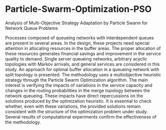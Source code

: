 # Particle-Swarm-Optimization-PSO
Analysis of Multi-Objective Strategy Adaptation by Particle Swarm for Network Queue Problems

Processes composed of queueing networks with interdependent queues are present in
several areas. In the design, these projects need special attention in allocating resources
in the buffer areas. The proper allocation of these resources generates financial savings
and improvement in the service quality to demand. Single server queueing networks,
arbitrary acyclic topologies with Markov arrivals, and general services are considered in
this study. An approach for optimal buffer allocation in a queueing network with split
topology is presented. The methodology uses a multiobjective heuristic strategy through
the Particle Swarm Optimization algorithm. The main interest is verifying the impacts
of variations in the service capacity and changes in the routing probabilities in the merge
topology between the network queueing. These impacts have direct repercussions on
the solutions produced by the optimization heuristic. It is essential to check whether,
even with these variations, the provided solutions remain consistent with the structure
of the optimization problem under study. Several results of computational experiments
confirm the effectiveness of the methodology.
